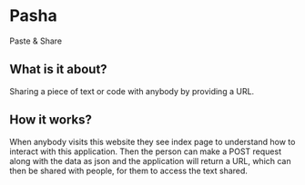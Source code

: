# Pasha

Paste & Share


## What is it about?

Sharing a piece of text or code with anybody by providing a URL.


## How it works?

When anybody visits this website they see index page to understand how to interact with this application.
Then the person can make a POST request along with the data as json and the application will return a URL, which can then be shared with people, for them to access the text shared.
